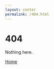 ```yaml
---
layout: center
permalink: /404.html
---
```


# 404

Nothing here.

<div class="mt3">
  <a href="{{ site.baseurl }}/" class="button button-blue button-big">Home</a>
</div>
